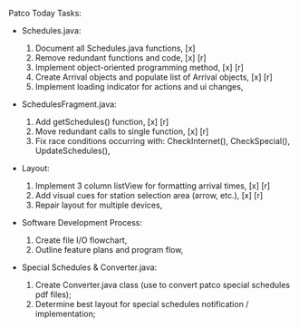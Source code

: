 Patco Today Tasks:

* Schedules.java:
    1. Document all Schedules.java functions, [x]
    2. Remove redundant functions and code, [x] [r]
    3. Implement object-oriented programming method, [x] [r]
    4. Create Arrival objects and populate list of Arrival objects, [x] [r]
    5. Implement loading indicator for actions and ui changes,
  
* SchedulesFragment.java:
    1. Add getSchedules() function, [x] [r]
    2. Move redundant calls to single function, [x] [r]
    3. Fix race conditions occurring with: CheckInternet(), CheckSpecial(), UpdateSchedules(),
    
* Layout:
    1. Implement 3 column listView for formatting arrival times, [x] [r]
    2. Add visual cues for station selection area (arrow, etc.), [x] [r]
    3. Repair layout for multiple devices,
    
* Software Development Process:
    1. Create file I/O flowchart,
    2. Outline feature plans and program flow,
  
* Special Schedules & Converter.java:
    1. Create Converter.java class (use to convert patco special schedules pdf files);
    2. Determine best layout for special schedules notification / implementation;
    
